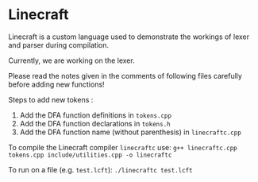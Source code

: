 # Linecraft
Linecraft is a custom language used to demonstrate the workings of lexer and parser during compilation.

Currently, we are working on the lexer.




Please read the notes given in the comments of following files carefully before adding new functions!

Steps to add new tokens :
1. Add the DFA function definitions in ```tokens.cpp```
2. Add the DFA function declarations in ```tokens.h```
3. Add the DFA function name (without parenthesis) in ```linecraftc.cpp```



To compile the Linecraft compiler ```linecraftc``` use:
```g++ linecraftc.cpp tokens.cpp include/utilities.cpp -o linecraftc```

To run on a file (e.g. ```test.lcft```):
```./linecraftc test.lcft```


